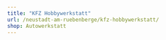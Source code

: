 ```yaml
---
title: "KFZ Hobbywerkstatt"
url: /neustadt-am-ruebenberge/kfz-hobbywerkstatt/
shop: Autowerkstatt
---
```

